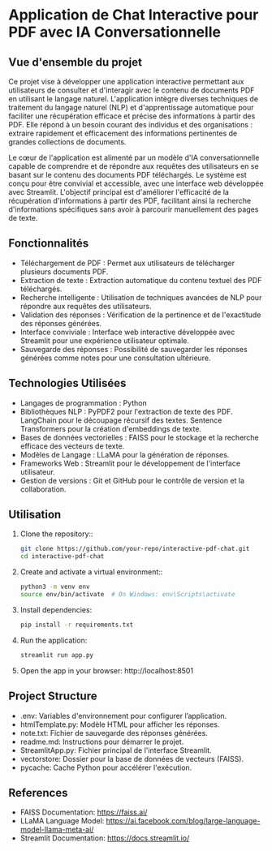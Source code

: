 # Application de Chat Interactive pour PDF avec IA Conversationnelle

## Vue d'ensemble du projet

Ce projet vise à développer une application interactive permettant aux utilisateurs de consulter et d'interagir avec le contenu de documents PDF en utilisant le langage naturel. L'application intègre diverses techniques de traitement du langage naturel (NLP) et d'apprentissage automatique pour faciliter une récupération efficace et précise des informations à partir des PDF. Elle répond à un besoin courant des individus et des organisations : extraire rapidement et efficacement des informations pertinentes de grandes collections de documents.

Le cœur de l'application est alimenté par un modèle d'IA conversationnelle capable de comprendre et de répondre aux requêtes des utilisateurs en se basant sur le contenu des documents PDF téléchargés. Le système est conçu pour être convivial et accessible, avec une interface web développée avec Streamlit. L'objectif principal est d'améliorer l'efficacité de la récupération d'informations à partir des PDF, facilitant ainsi la recherche d'informations spécifiques sans avoir à parcourir manuellement des pages de texte.

## Fonctionnalités

- Téléchargement de PDF : Permet aux utilisateurs de télécharger plusieurs documents PDF.
- Extraction de texte : Extraction automatique du contenu textuel des PDF téléchargés.
- Recherche intelligente : Utilisation de techniques avancées de NLP pour répondre aux requêtes des utilisateurs.
- Validation des réponses : Vérification de la pertinence et de l'exactitude des réponses générées.
- Interface conviviale : Interface web interactive développée avec Streamlit pour une expérience utilisateur optimale.
- Sauvegarde des réponses : Possibilité de sauvegarder les réponses générées comme notes pour une consultation ultérieure.

## Technologies Utilisées

- Langages de programmation : Python
- Bibliothèques NLP :
PyPDF2 pour l'extraction de texte des PDF.
LangChain pour le découpage récursif des textes.
Sentence Transformers pour la création d'embeddings de texte.
- Bases de données vectorielles :
FAISS pour le stockage et la recherche efficace des vecteurs de texte.
- Modèles de Langage :
LLaMA pour la génération de réponses.
- Frameworks Web :
Streamlit pour le développement de l'interface utilisateur.
- Gestion de versions :
Git et GitHub pour le contrôle de version et la collaboration.

## Utilisation

1. Clone the repository::

    ```bash
    git clone https://github.com/your-repo/interactive-pdf-chat.git
    cd interactive-pdf-chat
    ```

2. Create and activate a virtual environment::

    ```bash
    python3 -m venv env
    source env/bin/activate  # On Windows: env\Scripts\activate

    ```


3. Install dependencies:

    ```bash
    pip install -r requirements.txt

    ```

4. Run the application:
    ```bash
   streamlit run app.py

    ```
5. Open the app in your browser: http://localhost:8501
   
## Project Structure

- .env: Variables d'environnement pour configurer l’application.
- htmlTemplate.py: Modèle HTML pour afficher les réponses.
- note.txt: Fichier de sauvegarde des réponses générées.
- readme.md: Instructions pour démarrer le projet.
- StreamlitApp.py: Fichier principal de l'interface Streamlit.
- vectorstore: Dossier pour la base de données de vecteurs (FAISS).
- pycache: Cache Python pour accélérer l'exécution.

## References

- FAISS Documentation: https://faiss.ai/
- LLaMA Language Model: https://ai.facebook.com/blog/large-language-model-llama-meta-ai/
- Streamlit Documentation: https://docs.streamlit.io/



